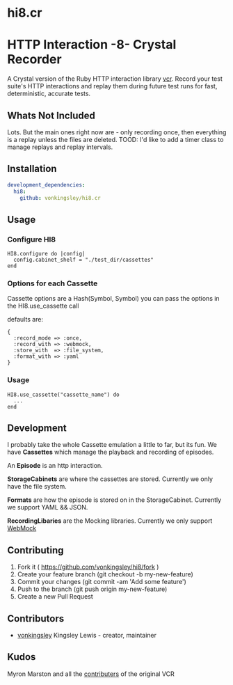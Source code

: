 # hi8.cr
# HTTP Interaction -8- Crystal Recorder

A Crystal version of the Ruby HTTP interaction library [vcr](https://github.com/vcr/vcr).
Record your test suite's HTTP interactions and replay them during future
test runs for fast, deterministic, accurate tests.

## Whats Not Included
Lots.  But the main ones right now are - only recording once, then
everything is a replay unless the files are deleted.  TOOD: I'd like to
add a timer class to manage replays and replay intervals.


## Installation


```yaml
development_dependencies:
  hi8:
    github: vonkingsley/hi8.cr
```


## Usage
### Configure HI8
```crystal
HI8.configure do |config|
  config.cabinet_shelf = "./test_dir/cassettes"
end
```

### Options for each Cassette
Cassette options are a Hash(Symbol, Symbol)
you can pass the options in the HI8.use_cassette call

defaults are:
```crystal
{
  :record_mode => :once,
  :record_with => :webmock,
  :store_with  => :file_system,
  :format_with => :yaml
}
```

### Usage
```crystal
HI8.use_cassette("cassette_name") do
  ...
end
```
## Development
I probably take the whole Cassette emulation a little to far, but its fun.
We have **Cassettes** which manage the playback and recording of episodes.

An **Episode** is an http interaction.

**StorageCabinets** are where the cassettes are stored.  Currently we only
have the file system.

**Formats** are how the episode is stored on in the StorageCabinet.
Currently we support YAML && JSON.

**RecordingLibaries** are the Mocking libraries. Currently we only
support [WebMock](https://github.com/manastech/webmock.cr)


## Contributing

1. Fork it ( https://github.com/vonkingsley/hi8/fork )
2. Create your feature branch (git checkout -b my-new-feature)
3. Commit your changes (git commit -am 'Add some feature')
4. Push to the branch (git push origin my-new-feature)
5. Create a new Pull Request

## Contributors

- [vonkingsley](https://github.com/vonkingsley) Kingsley Lewis - creator, maintainer

## Kudos
Myron Marston and all the [contributers](https://github.com/vcr/vcr#credits) of the original VCR
